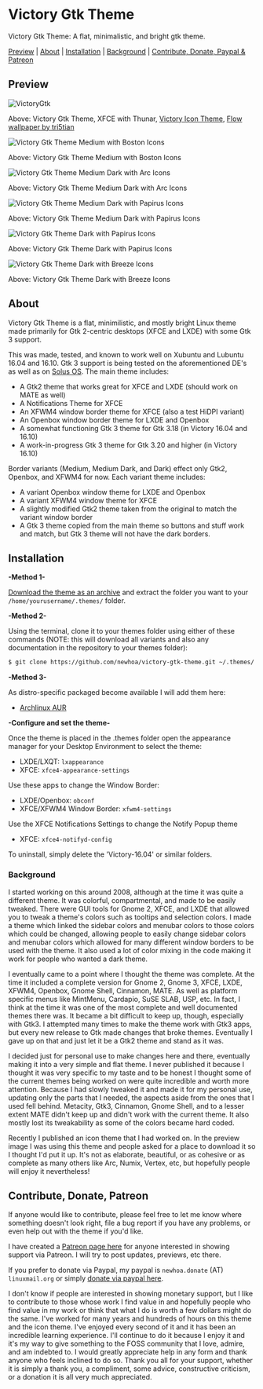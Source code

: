 # Victory Gtk Theme
Victory Gtk Theme: A flat, minimalistic, and bright gtk theme.

[Preview](#preview) | [About](#about) | [Installation](#install) | 
[Background](#background) | [Contribute, Donate, Paypal & 
Patreon](#cont) 

<a name="preview"></a>

## Preview

![VictoryGtk](https://i.imgur.com/y36CqfX.png "VictoryGtk")

Above:  Victory Gtk Theme, XFCE with Thunar, [Victory Icon 
Theme](https://github.com/newhoa/victory-icon-theme), [Flow wallpaper by 
tri5tian](https://www.gnome-look.org/content/show.php/Flow?content=71058)

![Victory Gtk Theme Medium with Boston 
Icons](https://i.imgur.com/14FfVBP.png "Victory Gtk Theme Medium with 
Boston Icons")

Above: Victory Gtk Theme Medium with Boston Icons

![Victory Gtk Theme Medium Dark with Arc 
Icons](https://i.imgur.com/nrgzrZu.png "Victory Gtk Theme Medium Dark 
with Arc Icons")

Above: Victory Gtk Theme Medium Dark with Arc Icons

![Victory Gtk Theme Medium Dark with Papirus 
Icons](https://i.imgur.com/cjL0Qf2.png "Victory Gtk Theme Medium Dark 
with Papirus Icons")

Above: Victory Gtk Theme Medium Dark with Papirus Icons

![Victory Gtk Theme Dark with Papirus 
Icons](https://i.imgur.com/OBVATAu.png "Victory Gtk Theme Dark with 
Papirus Icons")

Above: Victory Gtk Theme Dark with Papirus Icons

![Victory Gtk Theme Dark with Breeze 
Icons](https://i.imgur.com/TUcBLWO.png "Victory Gtk Theme Dark with 
Breeze Icons")

Above: Victory Gtk Theme Dark with Breeze Icons

<a name="about"></a>

## About

Victory Gtk Theme is a flat, minimilistic, and mostly bright Linux theme 
made primarily for Gtk 2-centric desktops (XFCE and LXDE) with some Gtk 
3 support.

This was made, tested, and known to work well on Xubuntu and Lubuntu 
16.04 and 16.10. Gtk 3 support is being tested on the aforementioned 
DE's as well as on [Solus OS](https://solus-project.com/). The main 
theme includes:

* A Gtk2 theme that works great for XFCE and LXDE (should work on MATE 
as well)
* A Notifications Theme for XFCE
* An XFWM4 window border theme for XFCE (also a test HiDPI variant)
* An Openbox window border theme for LXDE and Openbox
* A somewhat functioning Gtk 3 theme for Gtk 3.18 (in Victory 16.04 and 
16.10)
* A work-in-progress Gtk 3 theme for Gtk 3.20 and higher (in Victory 
16.10)


Border variants (Medium, Medium Dark, and Dark) effect only Gtk2, 
Openbox, and XFWM4 for now. Each variant theme includes:

* A variant Openbox window theme for LXDE and Openbox
* A variant XFWM4 window theme for XFCE
* A slightly modified Gtk2 theme taken from the original to match the 
variant window border
* A Gtk 3 theme copied from the main theme so buttons and stuff work and 
match, but Gtk 3 theme will not have the dark borders.

<a name="install"></a>

## Installation

**-Method 1-**

[Download the theme as an 
archive](https://github.com/newhoa/victory-gtk-theme/archive/master.zip) 
and extract the folder you want to your `/home/yourusername/.themes/` 
folder.

**-Method 2-**

Using the terminal, clone it to your themes folder using either of these 
commands (NOTE: this will download all variants and also any 
documentation in the repository to your themes folder):

```bash
$ git clone https://github.com/newhoa/victory-gtk-theme.git ~/.themes/
```

**-Method 3-**

As distro-specific packaged become available I will add them here:

* [Archlinux AUR](https://aur.archlinux.org/packages/victory-gtk-theme/)

**-Configure and set the theme-**

Once the theme is placed in the .themes folder open the appearance 
manager for your Desktop Environment to select the theme:

- LXDE/LXQT: `lxappearance`
- XFCE: `xfce4-appearance-settings`

Use these apps to change the Window Border:

- LXDE/Openbox: `obconf`
- XFCE/XFWM4 Window Border: `xfwm4-settings`

Use the XFCE Notifications Settings to change the Notify Popup theme

- XFCE: `xfce4-notifyd-config`


To uninstall, simply delete the 'Victory-16.04' or similar folders.

<a name="background"></a>

### Background

I started working on this around 2008, although at the time it was quite 
a different theme. It was colorful, compartmental, and made to be easily 
tweaked. There were GUI tools for Gnome 2, XFCE, and LXDE that allowed 
you to tweak a theme's colors such as tooltips and selection colors. I 
made a theme which linked the sidebar colors and menubar colors to those 
colors which could be changed, allowing people to easily change sidebar 
colors and menubar colors which allowed for many different window 
borders to be used with the theme. It also used a lot of color mixing in 
the code making it work for people who wanted a dark theme.

I eventually came to a point where I thought the theme was complete. At 
the time it included a complete version for Gnome 2, Gnome 3, XFCE, 
LXDE, XFWM4, Openbox, Gnome Shell, Cinnamon, MATE. As well as platform 
specific menus like MintMenu, Cardapio, SuSE SLAB, USP, etc. In fact, I 
think at the time it was one of the most complete and well documented 
themes there was. It became a bit difficult to keep up, though, 
especially with Gtk3. I attempted many times to make the theme work with 
Gtk3 apps, but every new release to Gtk made changes that broke themes. 
Eventually I gave up on that and just let it be a Gtk2 theme and stand 
as it was.

I decided just for personal use to make changes here and there, 
eventually making it into a very simple and flat theme. I never 
published it because I thought it was very specific to my taste and to 
be honest I thought some of the current themes being worked on were 
quite incredible and worth more attention. Because I had slowly tweaked 
it and made it for my personal use, updating only the parts that I 
needed, the aspects aside from the ones that I used fell behind. 
Metacity, Gtk3, Cinnamon, Gnome Shell, and to a lesser extent MATE 
didn't keep up and didn't work with the current theme. It also mostly 
lost its tweakability as some of the colors became hard coded.

Recently I published an icon theme that I had worked on. In the preview 
image I was using this theme and people asked for a place to download it 
so I thought I'd put it up. It's not as elaborate, beautiful, or as 
cohesive or as complete as many others like Arc, Numix, Vertex, etc, but 
hopefully people will enjoy it nevertheless!


<a name="cont"></a>

## Contribute, Donate, Patreon

If anyone would like to contribute, please feel free to let me know 
where something doesn't look right, file a bug report if you have any 
problems, or even help out with the theme if you'd like.

I have created a [Patreon page here](https://www.patreon.com/newhoa) for 
anyone interested in showing support via Patreon. I will try to post 
updates, previews, etc there.

If you prefer to donate via Paypal, my paypal is `newhoa.donate` (AT) 
`linuxmail.org` or simply [donate via paypal 
here](https://www.paypal.com/cgi-bin/webscr?cmd=_donations&business=newhoa%2edonate%40linuxmail%2eorg&lc=US&item_name=newhoa&currency_code=USD&bn=PP%2dDonationsBF%3abtn_donateCC_LG%2egif%3aNonHosted).

I don't know if people are interested in showing monetary support, but I 
like to contribute to those whose work I find value in and hopefully 
people who find value in my work or think that what I do is worth a few 
dollars might do the same. I've worked for many years and hundreds of 
hours on this theme and the icon theme. I've enjoyed every second of it 
and it has been an incredible learning experience. I'll continue to do 
it because I enjoy it and it's my way to give something to the FOSS 
community that I love, admire, and am indebted to. I would greatly 
appreciate help in any form and thank anyone who feels inclined to do 
so. Thank you all for your support, whether it is simply a thank you, a 
compliment, some advice, constructive criticism, or a donation it is all 
very much appreciated.



